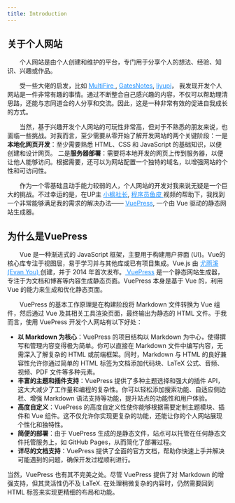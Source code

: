 ```yaml
---
title: Introduction
---
```


## 关于个人网站
<p style="text-indent:2em">
个人网站是由个人创建和维护的平台，专门用于分享个人的想法、经验、知识、兴趣或作品。
</p>

<p style="text-indent:2em">
受一些大佬的启发，比如
<a href="https://multifire.org" title="MultiFire.org" style="color:DodgerBlue"> MultiFire </a>,
<a href="https://www.gatesnotes.com" title="GatesNotes" style="color:DodgerBlue">GatesNotes</a>,
<a href="https://codefather.cn" title="liyupi" style="color:DodgerBlue">liyupi</a>，
我发现开发个人网站是一件非常有趣的事情。通过不断整合自己感兴趣的内容，不仅可以帮助理清思路，还能与志同道合的人分享和交流。因此，这是一种非常有效的促进自我成长的方式。
</p>

<p style="text-indent:2em">
当然，基于兴趣开发个人网站的可玩性非常高，但对于不熟悉的朋友来说，也面临一些挑战。对我而言，至少需要从零开始了解开发网站的两个关键阶段：一是<b>本地化网页开发</b>：至少需要熟悉 HTML、CSS 和 JavaScript 的基础知识，以便创建和设计网页。 二是<b>服务器部署</b>：需要将本地开发的网页上传到服务器，以便让他人能够访问。根据需要，还可以为网站配置一个独特的域名，以增强网站的个性和可访问性。
</p>

<p style="text-indent:2em">
作为一个零基础且动手能力较弱的人，个人网站的开发对我来说无疑是一个巨大的挑战。不过幸运的是，在UP主
<a href="https://www.bilibili.com/video/BV16A4y1X7vg/?spm_id_from=333.1007.top_right_bar_window_history.content.click&vd_source=aae6d2f2986fbfc6933d738eccf70b4f" title="小枫社长" style="color:DodgerBlue"> 小枫社长</a>,
<a href="https://www.bilibili.com/video/BV1LQ4y1V79r/?spm_id_from=333.1007.top_right_bar_window_history.content.click&vd_source=aae6d2f2986fbfc6933d738eccf70b4f" title="程序员鱼皮" style="color:DodgerBlue"> 程序员鱼皮 </a>
视频的帮助下，我找到一个非常能够满足我的需求的解决办法——
<a href="https://vuepress.vuejs.org/zh/" title="VuePress" style="color:DodgerBlue"> VuePress</a>, 一个由 Vue 驱动的静态网站生成器。
</p>



## 为什么是VuePress
 
<p style="text-indent:2em">
Vue 是一种渐进式的 JavaScript 框架，主要用于构建用户界面 (UI)。Vue的核心库专注于视图层，易于学习并与其他库或已有项目集成。Vue.js 由
<a href="https://zh.wikipedia.org/wiki/尤雨溪" title="尤雨溪 (Evan You) " style="color:DodgerBlue"> 尤雨溪 (Evan You) </a>
创建，并于 2014 年首次发布。<a href="https://vuepress.vuejs.org/zh/" title="VuePress" style="color:DodgerBlue"> VuePress</a> 是一个静态网站生成器，专注于为文档和博客等内容生成静态页面。VuePress 本身是基于 Vue 的，利用 Vue 的能力来生成和优化静态页面。
</p>


<p style="text-indent:2em">
VuePress 的基本工作原理是在构建阶段将 Markdown 文件转换为 Vue 组件，然后通过 Vue 及其相关工具渲染页面，最终输出为静态的 HTML 文件。于我而言，使用 VuePress 开发个人网站有以下好处：
<ul style="text-indent:2em">
<li style="text-indent:0em"> <b>以 Markdown 为核心</b>：VuePress 的项目结构以 Markdown 为中心，使得撰写和管理内容变得极为简单。你可以直接在 Markdown 文件中编写内容，无需深入了解复杂的 HTML 或前端框架。同时，Markdown 与 HTML 的良好兼容性允许你通过简单的 HTML 标签为文档添加代码块、LaTeX 公式、音频、视频、PDF 文件等多种元素。</li>
<li style="text-indent:0em"> <b>丰富的主题和插件支持</b>：VuePress 提供了多种主题选择和强大的插件 API，这大大减少了工作量和编程的复杂性。你可以轻松添加搜索功能、自适应侧边栏、增强 Markdown 语法支持等功能，提升站点的功能性和用户体验。</li>
<li style="text-indent:0em"> <b>高度自定义</b>：VuePress 的高度自定义性使你能够根据需要定制主题模块、插件和 Vue 组件。这不仅允许你实现更复杂的功能，还能让你的个人网站展现个性化和独特性。</li> 
<li style="text-indent:0em"> <b>简便的部署</b>：由于 VuePress 生成的是静态文件，站点可以托管在任何静态文件托管服务上，如 GitHub Pages，从而简化了部署过程。</li> 
<li style="text-indent:0em"> <b>详尽的文档支持</b>：VuePress 提供了全面的官方文档，帮助你快速上手并解决可能遇到的问题，确保开发过程顺利进行。</li> 
</ul>
</p>

当然，VuePress 也有其不完美之处。尽管 VuePress 提供了对 Markdown 的增强支持，但其灵活性仍不及 LaTeX. 在处理稍微复杂的内容时，仍然需要回到 HTML 标签来实现更精细的布局和功能。